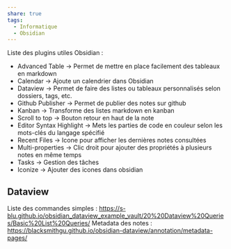 ```yaml
---
share: true
tags:
  - Informatique
  - Obsidian
---
```

Liste des plugins utiles Obsidian :
- Advanced Table -> Permet de mettre en place facilement des tableaux en markdown
- Calendar -> Ajoute un calendrier dans Obsidian
- Dataview -> Permet de faire des listes ou tableaux personnalisés selon dossiers, tags, etc.
- Github Publisher -> Permet de publier des notes sur github
- Kanban -> Transforme des listes markdown en kanban
- Scroll to top -> Bouton retour en haut de la note
- Editor Syntax Highlight -> Mets les parties de code en couleur selon les mots-clés du langage spécifié
- Recent Files -> Icone pour afficher les dernières notes consultées
- Multi-properties -> Clic droit pour ajouter des propriétés à plusieurs notes en même temps
- Tasks -> Gestion des tâches
- Iconize -> Ajouter des icones dans obsidian

## Dataview
Liste des commandes simples :
https://s-blu.github.io/obsidian_dataview_example_vault/20%20Dataview%20Queries/Basic%20List%20Queries/
Metadata des notes : https://blacksmithgu.github.io/obsidian-dataview/annotation/metadata-pages/